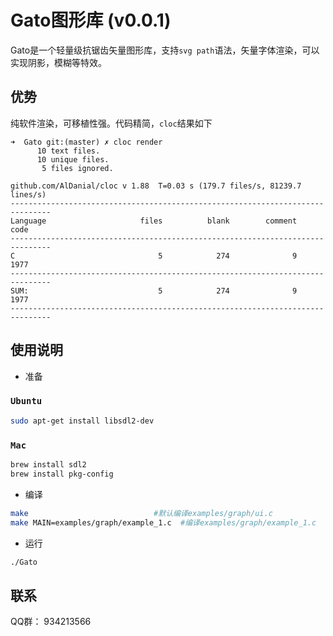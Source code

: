 # Gato图形库 (v0.0.1)
Gato是一个轻量级抗锯齿矢量图形库，支持`svg path`语法，矢量字体渲染，可以实现阴影，模糊等特效。

## 优势
纯软件渲染，可移植性强。代码精简，`cloc`结果如下
```
➜  Gato git:(master) ✗ cloc render 
      10 text files.
      10 unique files.                              
       5 files ignored.

github.com/AlDanial/cloc v 1.88  T=0.03 s (179.7 files/s, 81239.7 lines/s)
-------------------------------------------------------------------------------
Language                     files          blank        comment           code
-------------------------------------------------------------------------------
C                                5            274              9           1977
-------------------------------------------------------------------------------
SUM:                             5            274              9           1977
-------------------------------------------------------------------------------
```
## 使用说明
- 准备
### `Ubuntu`
```sh
sudo apt-get install libsdl2-dev
```
### `Mac`
```sh
brew install sdl2
brew install pkg-config
```
- 编译
```sh
make                            #默认编译examples/graph/ui.c
make MAIN=examples/graph/example_1.c  #编译examples/graph/example_1.c
```
- 运行
```sh
./Gato
```
## 联系
QQ群： 934213566